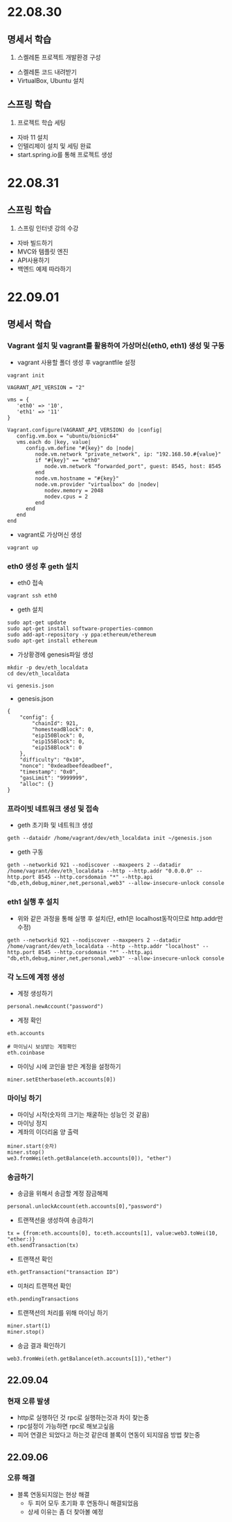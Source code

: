 # 22.08.30
## 명세서 학습
1. 스켈레톤 프로젝트 개발환경 구성
  * 스켈레톤 코드 내려받기
  * VirtualBox, Ubuntu 설치

## 스프링 학습
1. 프로젝트 학습 세팅
  * 자바 11 설치
  * 인텔리제이 설치 및 세팅 완료
  * start.spring.io를 통해 프로젝트 생성

# 22.08.31

## 스프링 학습
1. 스프링 인터넷 강의 수강
  * 자바 빌드하기
  * MVC와 템플릿 엔진
  * API사용하기
  * 백엔드 예제 따라하기

# 22.09.01

## 명세서 학습

### Vagrant 설치 및 vagrant를 활용하여 가상머신(eth0, eth1) 생성 및 구동
* vagrant 사용할 폴더 생성 후 vagrantfile 설정
```
vagrant init

VAGRANT_API_VERSION = "2"

vms = {
   'eth0' => '10',
   'eth1' => '11'
}

Vagrant.configure(VAGRANT_API_VERSION) do |config|
   config.vm.box = "ubuntu/bionic64"
   vms.each do |key, value|
      config.vm.define "#{key}" do |node|
         node.vm.network "private_network", ip: "192.168.50.#{value}"
         if "#{key}" == "eth0"
            node.vm.network "forwarded_port", guest: 8545, host: 8545
         end
         node.vm.hostname = "#{key}"
         node.vm.provider "virtualbox" do |nodev|
            nodev.memory = 2048
            nodev.cpus = 2
         end
      end
   end
end

```
* vagrant로 가상머신 생성
```
vagrant up
```

### eth0 생성 후 geth 설치
* eth0 접속
```
vagrant ssh eth0
```
* geth 설치
```
sudo apt-get update
sudo apt-get install software-properties-common
sudo add-apt-repository -y ppa:ethereum/ethereum
sudo apt-get install ethereum

```
* 가상황경에 genesis파일 생성
```
mkdir -p dev/eth_localdata
cd dev/eth_localdata

vi genesis.json
```
* genesis.json
```
{
	"config": {
		"chainId": 921,
		"homesteadBlock": 0,
		"eip150Block": 0,
		"eip155Block": 0,
		"eip158Block": 0
	},
	"difficulty": "0x10",
	"nonce": "0xdeadbeefdeadbeef",
	"timestamp": "0x0",
	"gasLimit": "9999999",
	"alloc": {}
}

```

### 프라이빗 네트워크 생성 및 접속
* geth 초기화 및 네트워크 생성
```
geth --dataidr /home/vagrant/dev/eth_localdata init ~/genesis.json
```
* geth 구동
```
geth --networkid 921 --nodiscover --maxpeers 2 --datadir /home/vagrant/dev/eth_localdata --http --http.addr "0.0.0.0" --http.port 8545 --http.corsdomain "*" --http.api "db,eth,debug,miner,net,personal,web3" --allow-insecure-unlock console
```

### eth1 실행 후 설치
* 위와 같은 과정을 통해 실행 후 설치(단, eth1은 localhost동작이므로 http.addr만 수정)
```
geth --networkid 921 --nodiscover --maxpeers 2 --datadir /home/vagrant/dev/eth_localdata --http --http.addr "localhost" --http.port 8545 --http.corsdomain "*" --http.api "db,eth,debug,miner,net,personal,web3" --allow-insecure-unlock console
``` 

### 각 노드에 계정 생성
* 계정 생성하기
```
personal.newAccount("password")
```
* 계정 확인
```
eth.accounts

# 마이닝시 보상받는 계정확인
eth.coinbase
```
* 마이닝 시에 코인을 받은 계정을 설정하기
```
miner.setEtherbase(eth.accounts[0])
```

### 마이닝 하기
* 마이닝 시작(숫자의 크기는 채굴하는 성능인 것 같음)
* 마이닝 정지
* 계좌의 이더리움 양 출력
```
miner.start(숫자)
miner.stop()
we3.fromWei(eth.getBalance(eth.accounts[0]), "ether")

```

### 송금하기
* 송금을 위해서 송금할 계정 잠금해제
```
personal.unlockAccount(eth.accounts[0],"password")
```
* 트랜잭션을 생성하여 송금하기
```
tx = {from:eth.accounts[0], to:eth.accounts[1], value:web3.toWei(10, "ether:)}
eth.sendTransaction(tx)
```
* 트랜잭션 확인
```
eth.getTransaction("transaction ID")
```
* 미처리 트랜잭션 확인
```
eth.pendingTransactions
```

* 트랜잭션의 처리를 위해 마이닝 하기
```
miner.start(1)
miner.stop()
```

* 송금 결과 확인하기
```
web3.fromWei(eth.getBalance(eth.accounts[1]),"ether")
```

## 22.09.04

### 현재 오류 발생
* http로 실행하던 것 rpc로 실행하는것과 차이 찾는중
* rpc설정이 가능하면 rpc로 해보고싶음
* 피어 연결은 되었다고 하는것 같은데 블록이 연동이 되지않음 방법 찾는중

## 22.09.06

### 오류 해결
* 블록 연동되지않는 현상 해결
  * 두 피어 모두 초기화 후 연동하니 해결되었음
  * 상세 이유는 좀 더 찾아볼 예정